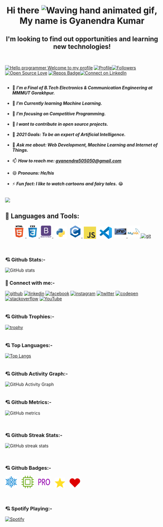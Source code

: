 <h1  align="center" >
Hi there <img src="https://raw.githubusercontent.com/nixin72/nixin72/master/wave.gif" 
         alt="Waving hand animated gif"
         height="45"
         width="45" />, My name is Gyanendra Kumar
</h1>
<h2 align="center">I'm looking to find out opportunities and learning new technologies!</h2>

</br>

[![Hello programmer Welcome to my profile](https://img.shields.io/badge/Hello_Developers-Welcome-gold.svg?style=flat&logo=github)](https://github.com/gyanendra95) [![Profile](https://Visitor-badge.glitch.me/badge?page_id=gyanendra95.profileviews-badge)](https://github.com/gyanendra95)[![Followers](https://img.shields.io/github/followers/gyanendra95?style=social)](https://github.com/gyanendra95?tab=followers) [![Open Source Love](https://badges.frapsoft.com/os/v2/open-source.svg?v=103)](https://github.com/gyanendra95) [![Repos Badge](https://badges.pufler.dev/repos/gyanendra95)](https://github.com/gyanendra95?tab=repositories)[![Connect on LinkedIn](https://img.shields.io/badge/--linkedin?label=LinkedIn&logo=LinkedIn&style=social)](https://www.linkedin.com/in/gyanendra-kumar0/)
<br><br>

- 🔭 ***I'm a Final of B.Tech Electronics & Communication Engineering at MMMUT Gorakhpur.***</br></br>
- 🌱 ***I’m Currently learning Machine Learning.***</br></br>
- 🥅 ***I’m focusing on Competitive Programming.***</br></br>
- 👯 ***I want to contribute in open source projects.***</br></br>
- 🎯 ***2021 Goals: To be an expert of Artificial Intelligence.***</br></br>
- 💬 ***Ask me about: Web Development, Machine Learning and Internet of Things.***</br></br>
- 📫 ***How to reach me: gyanendra505050@gmail.com***</br></br>
- 😄 ***Pronouns: He/his***</br></br>
- ⚡ ***Fun fact: I like to watch cartoons and fairy tales.*** 😂</br></br>

<a><img src="https://cdn.dribbble.com/users/418124/screenshots/16437257/media/7ce1d14ea65ad0fe0ba93434d6adc6a7.gif"></a>

## 🧰 Languages and Tools:
<p align="center">
 <a href="https://www.w3.org/html/" target="_blank"> <img src="https://raw.githubusercontent.com/devicons/devicon/master/icons/html5/html5-original-wordmark.svg" alt="html5" width="40" height="40"/> </a> 
<a href="https://www.w3schools.com/css/" target="_blank"> <img src="https://raw.githubusercontent.com/devicons/devicon/master/icons/css3/css3-original-wordmark.svg" alt="css3" width="40" height="40"/> </a> 
 <a href="https://getbootstrap.com" target="_blank"> <img src="https://raw.githubusercontent.com/devicons/devicon/master/icons/bootstrap/bootstrap-plain-wordmark.svg" alt="bootstrap" width="40" height="40"/> </a> 
<img src="https://raw.githubusercontent.com/github/explore/80688e429a7d4ef2fca1e82350fe8e3517d3494d/topics/python/python.png" alt="Python" height="40" style="vertical-align:top; margin:4px">
 <a href="https://www.cprogramming.com/" target="_blank"> <img src="https://raw.githubusercontent.com/devicons/devicon/master/icons/c/c-original.svg" alt="c" width="40" height="40"/> </a>
<img src="https://raw.githubusercontent.com/github/explore/80688e429a7d4ef2fca1e82350fe8e3517d3494d/topics/javascript/javascript.png" alt="Javascript" height="40" style="vertical-align:top; margin:4px">
<img src="https://raw.githubusercontent.com/github/explore/80688e429a7d4ef2fca1e82350fe8e3517d3494d/topics/visual-studio-code/visual-studio-code.png" alt="VS Code" height="40" style="vertical-align:top; margin:4px">
 <a href="https://www.php.net" target="_blank"> <img src="https://raw.githubusercontent.com/devicons/devicon/master/icons/php/php-original.svg" alt="php" width="40" height="40"/> </a>
<a href="https://www.mysql.com/" target="_blank"> <img src="https://raw.githubusercontent.com/devicons/devicon/master/icons/mysql/mysql-original-wordmark.svg" alt="mysql" width="40" height="40"/> </a> 
<a href="https://git-scm.com/" target="_blank"> <img src="https://www.vectorlogo.zone/logos/git-scm/git-scm-icon.svg" alt="git" width="40" height="40"/> </a>  </p>
</p></br>


### 💘 Github Stats:-
![GitHub stats](https://github-readme-stats.vercel.app/api?username=gyanendra95&theme=radical)
</br>


### 🤝 Connect with me:-
[<img src='https://cdn.jsdelivr.net/npm/simple-icons@3.0.1/icons/github.svg' alt='github' height='40'>](https://github.com/gyanendra95)  [<img src='https://cdn.jsdelivr.net/npm/simple-icons@3.0.1/icons/linkedin.svg' alt='linkedin' height='40'>](https://www.linkedin.com/in/https://www.linkedin.com/in/gyanendra95//)  [<img src='https://cdn.jsdelivr.net/npm/simple-icons@3.0.1/icons/facebook.svg' alt='facebook' height='40'>](https://www.facebook.com/https://www.facebook.com/gyanendra95/)  [<img src='https://cdn.jsdelivr.net/npm/simple-icons@3.0.1/icons/instagram.svg' alt='instagram' height='40'>](https://www.instagram.com/https://www.instagram.com/gyanendra95//)  [<img src='https://cdn.jsdelivr.net/npm/simple-icons@3.0.1/icons/twitter.svg' alt='twitter' height='40'>](https://twitter.com/https://twitter.com/gyanendra95)  [<img src='https://cdn.jsdelivr.net/npm/simple-icons@3.0.1/icons/codepen.svg' alt='codepen' height='40'>](https://codepen.io/https://codepen.io/gyanendra95)  [<img src='https://cdn.jsdelivr.net/npm/simple-icons@3.0.1/icons/stackoverflow.svg' alt='stackoverflow' height='40'>](https://stackoverflow.com/users/https://stackoverflow.com/users/15206670/gyanendra95)  [<img src='https://cdn.jsdelivr.net/npm/simple-icons@3.0.1/icons/youtube.svg' alt='YouTube' height='40'>](https://www.youtube.com/channel/https://www.youtube.com/channel/uc4eu1f3ponzlvwq1hfk1pea)  
</br>


### 💘 Github Trophies:-
[![trophy](https://github-profile-trophy.vercel.app/?username=gyanendra95&theme=gruvbox)](https://github.com/gyanendra95/github-profile-trophy)
</br></br>

### 💘 Top Languages:-
[![Top Langs](https://github-readme-stats.vercel.app/api/top-langs/?username=gyanendra95&layout=compact&theme=vision-friendly-dark&langs_count=6)](https://github.com/gyanendra95/github-readme-stats)
</br></br>

### 💘 Github Activity Graph:-
![GitHub Activity Graph](https://activity-graph.herokuapp.com/graph?username=gyanendra95)
</br></br>

### 💘 Github Metrics:-
![GitHub metrics](https://metrics.lecoq.io/gyanendra95)  

</br>

### 💘 Github Streak Stats:-
![GitHub streak stats](https://github-readme-streak-stats.herokuapp.com/?user=gyanendra95)  

</br>

### 💘 Github Badges:-
<a href='https://archiveprogram.github.com/'><img src='https://raw.githubusercontent.com/acervenky/animated-github-badges/master/assets/acbadge.gif' width='40' height='40'></a> <a href='https://docs.github.com/en/developers'><img src='https://raw.githubusercontent.com/acervenky/animated-github-badges/master/assets/devbadge.gif' width='40' height='40'></a> <a href='https://github.com/pricing'><img src='https://raw.githubusercontent.com/acervenky/animated-github-badges/master/assets/pro.gif' width='40' height='40'></a> <a href='https://stars.github.com/'><img src='https://raw.githubusercontent.com/acervenky/animated-github-badges/master/assets/starbadge.gif' width='35' height='35'></a> <a href='https://docs.github.com/en/github/supporting-the-open-source-community-with-github-sponsors'><img src='https://raw.githubusercontent.com/acervenky/animated-github-badges/master/assets/sponsorbadge.gif' width='35' height='35'></a>

</br>

### 💘 Spotify Playing:-
[![Spotify](https://spotify-github-readme.vercel.app/api/spotify)](https://open.spotify.com/track/4pbJqGIASGPr0ZpGpnWkDn?si=40c055c666bf419e)
